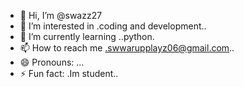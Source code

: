 - 👋 Hi, I’m @swazz27
- 👀 I’m interested in .coding and development..
- 🌱 I’m currently learning ..python.
- 📫 How to reach me .swwarupplayz06@gmail.com..
- 😄 Pronouns: ...
- ⚡ Fun fact: .Im student..

<!---
swazz27/swazz27 is a ✨ special ✨ repository because its `README.md` (this file) appears on your GitHub profile.
You can click the Preview link to take a look at your changes.
--->
